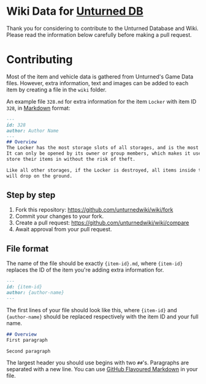 # Wiki Data for [Unturned DB](https://unturned.wiki)

Thank you for considering to contribute to the Unturned Database and Wiki. Please read the information below carefully before making a pull request.


# Contributing
Most of the item and vehicle data is gathered from Unturned's Game Data files.
However, extra information, text and images can be added to each item by creating a file in the `wiki` folder.

An example file `328.md` for extra information for the item `Locker` with item ID `328`, in [Markdown](https://guides.github.com/features/mastering-markdown/) format:

```markdown
---
id: 328
author: Author Name
---
## Overview
The Locker has the most storage slots of all storages, and is the most durable storage.
It can only be opened by its owner or group members, which makes it useful for players to
store their items in without the risk of theft.

Like all other storages, if the Locker is destroyed, all items inside the Locker
will drop on the ground.
```

## Step by step

1. Fork this repository: https://github.com/unturnedwiki/wiki/fork
2. Commit your changes to your fork.
3. Create a pull request: https://github.com/unturnedwiki/wiki/compare
4. Await approval from your pull request.

## File format
The name of the file should be exactly `{item-id}.md`, where `{item-id}` replaces the ID of the item you're adding extra information for.

```markdown
---
id: {item-id}
author: {author-name}
---
```
The first lines of your file should look like this, where `{item-id}` and `{author-name}` should be replaced respectively with the item ID and your full name.

```markdown
## Overview
First paragraph

Second paragraph
```
The largest header you should use begins with two `##`'s. Paragraphs are separated with a new line. You can use [GitHub Flavoured Markdown](https://guides.github.com/features/mastering-markdown/) in your file.
